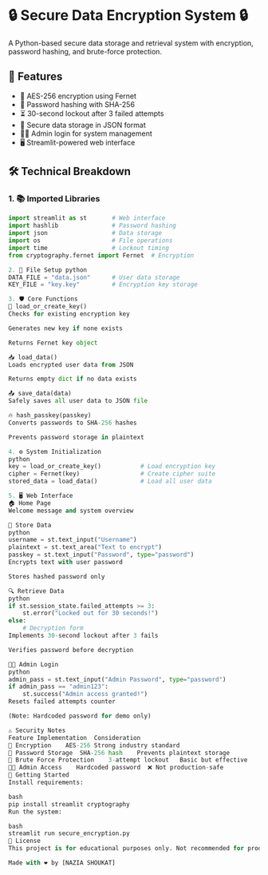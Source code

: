 # 🔒 Secure Data Encryption System 🔒

A Python-based secure data storage and retrieval system with encryption, password hashing, and brute-force protection.

## 🌟 Features

- 🔐 AES-256 encryption using Fernet
- 🔑 Password hashing with SHA-256
- ⏳ 30-second lockout after 3 failed attempts
- 📁 Secure data storage in JSON format
- 👨‍💻 Admin login for system management
- 🖥️ Streamlit-powered web interface

## 🛠️ Technical Breakdown

### 1. 📚 Imported Libraries
```python
import streamlit as st       # Web interface
import hashlib               # Password hashing
import json                  # Data storage
import os                    # File operations
import time                  # Lockout timing
from cryptography.fernet import Fernet  # Encryption

2. 📂 File Setup python
DATA_FILE = "data.json"      # User data storage
KEY_FILE = "key.key"         # Encryption key storage

3. 🛡️ Core Functions
🔄 load_or_create_key()
Checks for existing encryption key

Generates new key if none exists

Returns Fernet key object

📥 load_data()
Loads encrypted user data from JSON

Returns empty dict if no data exists

📤 save_data(data)
Safely saves all user data to JSON file

🔥 hash_passkey(passkey)
Converts passwords to SHA-256 hashes

Prevents password storage in plaintext

4. ⚙️ System Initialization
python
key = load_or_create_key()           # Load encryption key
cipher = Fernet(key)                 # Create cipher suite
stored_data = load_data()            # Load all user data

5. 🖥️ Web Interface
🏠 Home Page
Welcome message and system overview

💾 Store Data
python
username = st.text_input("Username")
plaintext = st.text_area("Text to encrypt")
passkey = st.text_input("Password", type="password")
Encrypts text with user password

Stores hashed password only

🔍 Retrieve Data
python
if st.session_state.failed_attempts >= 3:
    st.error("Locked out for 30 seconds!")
else:
    # Decryption form
Implements 30-second lockout after 3 fails

Verifies password before decryption

👨‍💻 Admin Login
python
admin_pass = st.text_input("Admin Password", type="password")
if admin_pass == "admin123":
    st.success("Admin access granted!")
Resets failed attempts counter

(Note: Hardcoded password for demo only)

⚠️ Security Notes
Feature	Implementation	Consideration
🔐 Encryption	AES-256	Strong industry standard
🔑 Password Storage	SHA-256 hash	Prevents plaintext storage
🚫 Brute Force Protection	3-attempt lockout	Basic but effective
👨‍💻 Admin Access	Hardcoded password	❌ Not production-safe
🚀 Getting Started
Install requirements:

bash
pip install streamlit cryptography
Run the system:

bash
streamlit run secure_encryption.py
📜 License
This project is for educational purposes only. Not recommended for production use without significant security enhancements.

Made with ❤️ by [NAZIA SHOUKAT]
